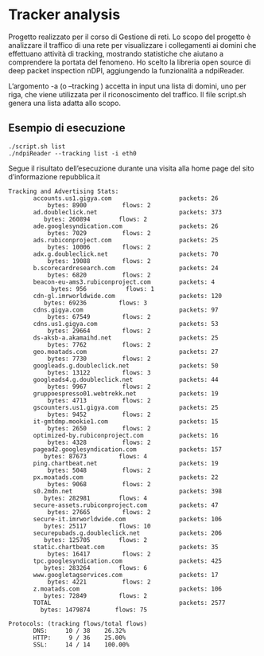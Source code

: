 # Tracker analysis

Progetto realizzato per il corso di Gestione di reti. Lo scopo del progetto è analizzare il traffico di una rete per visualizzare i collegamenti ai
domini che effettuano attività di tracking, mostrando statistiche che aiutano a comprendere la portata del fenomeno. Ho scelto la libreria open source di deep packet inspection nDPI, aggiungendo la funzionalità a ndpiReader.

L’argomento -a <nomefile> (o –tracking <nomefile>) accetta in input una lista di domini, uno per riga, che viene utilizzata per il riconoscimento del traffico. Il file script.sh genera una lista adatta allo scopo.

## Esempio di esecuzione
```
./script.sh list
./ndpiReader --tracking list -i eth0
```
Segue il risultato dell’esecuzione durante una visita alla home page del sito d’informazione repubblica.it
```
Tracking and Advertising Stats: 
       accounts.us1.gigya.com                   packets: 26            bytes: 8900          flows: 2             
       ad.doubleclick.net                       packets: 373           bytes: 260894        flows: 2             
       ade.googlesyndication.com                packets: 26            bytes: 7029          flows: 2             
       ads.rubiconproject.com                   packets: 25            bytes: 10006         flows: 2             
       adx.g.doubleclick.net                    packets: 70            bytes: 19088         flows: 2             
       b.scorecardresearch.com                  packets: 24            bytes: 6820          flows: 2             
       beacon-eu-ams3.rubiconproject.com        packets: 4             bytes: 956           flows: 1             
       cdn-gl.imrworldwide.com                  packets: 120           bytes: 69236         flows: 3             
       cdns.gigya.com                           packets: 97            bytes: 67549         flows: 2             
       cdns.us1.gigya.com                       packets: 53            bytes: 29664         flows: 2             
       ds-aksb-a.akamaihd.net                   packets: 25            bytes: 7762          flows: 2             
       geo.moatads.com                          packets: 27            bytes: 7730          flows: 2             
       googleads.g.doubleclick.net              packets: 50            bytes: 13122         flows: 3             
       googleads4.g.doubleclick.net             packets: 44            bytes: 9967          flows: 2             
       gruppoespresso01.webtrekk.net            packets: 19            bytes: 4713          flows: 2             
       gscounters.us1.gigya.com                 packets: 25            bytes: 9452          flows: 2             
       it-gmtdmp.mookie1.com                    packets: 15            bytes: 2650          flows: 2             
       optimized-by.rubiconproject.com          packets: 16            bytes: 4328          flows: 2             
       pagead2.googlesyndication.com            packets: 157           bytes: 87673         flows: 4             
       ping.chartbeat.net                       packets: 19            bytes: 5048          flows: 2             
       px.moatads.com                           packets: 22            bytes: 9068          flows: 2             
       s0.2mdn.net                              packets: 398           bytes: 282981        flows: 4             
       secure-assets.rubiconproject.com         packets: 47            bytes: 27665         flows: 2             
       secure-it.imrworldwide.com               packets: 106           bytes: 25117         flows: 10            
       securepubads.g.doubleclick.net           packets: 206           bytes: 125705        flows: 2             
       static.chartbeat.com                     packets: 35            bytes: 16417         flows: 2             
       tpc.googlesyndication.com                packets: 425           bytes: 283264        flows: 6             
       www.googletagservices.com                packets: 17            bytes: 4221          flows: 2             
       z.moatads.com                            packets: 106           bytes: 72849         flows: 2             
       TOTAL                                    packets: 2577          bytes: 1479874       flows: 75            

Protocols: (tracking flows/total flows) 
       DNS:     10 / 38    26.32% 
       HTTP:     9 / 36    25.00% 
       SSL:     14 / 14    100.00%
```
